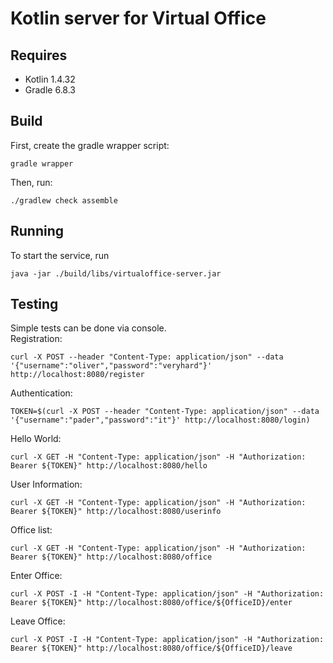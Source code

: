 # Kotlin server for Virtual Office

## Requires

- Kotlin 1.4.32
- Gradle 6.8.3

## Build

First, create the gradle wrapper script:

```
gradle wrapper
```

Then, run:

```
./gradlew check assemble
```

## Running

To start the service, run
```
java -jar ./build/libs/virtualoffice-server.jar
```

## Testing
Simple tests can be done via console.  
Registration:  
```
curl -X POST --header "Content-Type: application/json" --data '{"username":"oliver","password":"veryhard"}' http://localhost:8080/register
```  
Authentication:  
```
TOKEN=$(curl -X POST --header "Content-Type: application/json" --data '{"username":"pader","password":"it"}' http://localhost:8080/login)
```  
Hello World:  
```
curl -X GET -H "Content-Type: application/json" -H "Authorization: Bearer ${TOKEN}" http://localhost:8080/hello
```  
User Information:  
```
curl -X GET -H "Content-Type: application/json" -H "Authorization: Bearer ${TOKEN}" http://localhost:8080/userinfo
```
Office list:  
```
curl -X GET -H "Content-Type: application/json" -H "Authorization: Bearer ${TOKEN}" http://localhost:8080/office
```
Enter Office:  
```
curl -X POST -I -H "Content-Type: application/json" -H "Authorization: Bearer ${TOKEN}" http://localhost:8080/office/${OfficeID}/enter
```
Leave Office:  
```
curl -X POST -I -H "Content-Type: application/json" -H "Authorization: Bearer ${TOKEN}" http://localhost:8080/office/${OfficeID}/leave
```
